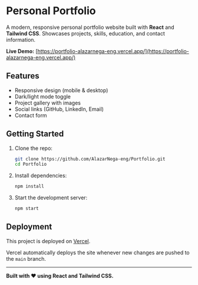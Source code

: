 # Personal Portfolio

A modern, responsive personal portfolio website built with **React** and **Tailwind CSS**. Showcases projects, skills, education, and contact information.

**Live Demo:** [https://portfolio-alazarnega-eng.vercel.app/](https://portfolio-alazarnega-eng.vercel.app/)

## Features

- Responsive design (mobile & desktop)
- Dark/light mode toggle
- Project gallery with images
- Social links (GitHub, LinkedIn, Email)
- Contact form

## Getting Started

1. Clone the repo:
   ```sh
   git clone https://github.com/AlazarNega-eng/Portfolio.git
   cd Portfolio
   ```
2. Install dependencies:
   ```sh
   npm install
   ```
3. Start the development server:
   ```sh
   npm start
   ```

## Deployment

This project is deployed on [Vercel](https://vercel.com).

Vercel automatically deploys the site whenever new changes are pushed to the `main` branch.

---

**Built with ❤️ using React and Tailwind CSS.**
